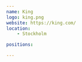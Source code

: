 ```yaml
---
name: King
logo: king.png
website: https://king.com/
location:
    - Stockholm

positions:

---
```

